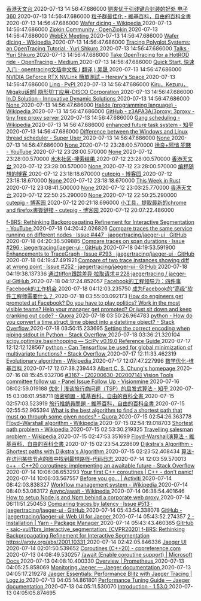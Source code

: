[ 香港天文台 ]( http://www.hko.gov.hk/contentc.htm ) 2020-07-13 14:56:47.686000
[ 铜夹优于引线键合封装的好处 电子360 ]( https://electronics360.globalspec.com/article/11548/the-benefits-of-copper-clip-over-wire-bond-packaging ) 2020-07-13 14:56:47.686000
[ 粒子群最佳化 - 維基百科，自由的百科全書 ]( https://zh.wikipedia.org/wiki/%E7%B2%92%E5%AD%90%E7%BE%A4%E4%BC%98%E5%8C%96 ) 2020-07-13 14:56:47.686000
[ Wafer dicing - Wikipedia ]( https://en.wikipedia.org/wiki/Wafer_dicing#Stealth_dicing ) 2020-07-13 14:56:47.686000
[ Zipkin Community · OpenZipkin ]( https://zipkin.io/pages/community.html ) 2020-07-13 14:56:47.686000
[ WebEX Meeting ]( http://atsnts82.atsex.asmpt.com/webex/Booking.aspx ) 2020-07-13 14:56:47.686000
[ Wafer dicing - Wikipedia ]( https://en.wikipedia.org/wiki/Wafer_dicing ) 2020-07-13 14:56:47.686000
[ Tracing Polyglot Systems: an OpenTracing Tutorial · Yuri Shkuro ]( https://www.shkuro.com/talks/2018-10-01-tracing-polyglot-systems-an-opentracing-tutorial/ ) 2020-07-13 14:56:47.686000
[ Talks · Yuri Shkuro ]( https://www.shkuro.com/talks/ ) 2020-07-13 14:56:47.686000
[ Take OpenTracing for a HotROD ride - OpenTracing - Medium ]( https://medium.com/opentracing/take-opentracing-for-a-hotrod-ride-f6e3141f7941 ) 2020-07-13 14:56:47.686000
[ Quick Start, 快速入门 · opentracing文档中文版 ( 翻译 ) 吴晟 ]( https://wu-sheng.gitbooks.io/opentracing-io/content/pages/quick-start.html ) 2020-07-13 14:56:47.686000
[ NVIDIA GeForce RTX NVLink 簡單測試 – Heresy's Space ]( https://kheresy.wordpress.com/2019/03/05/nvidia-nvlink-on-geforce-rtx/ ) 2020-07-13 14:56:47.686000
[ Linq · PyPI ]( https://pypi.org/project/Linq/ ) 2020-07-13 14:56:47.686000
[ Kiru，Kezuru，Migaku话题| 隐形切丁应用-DISCO Corporation ]( https://www.disco.co.jp/eg/solution/library/stealth.html ) 2020-07-13 14:56:47.686000
[ In.D Solution - Innovative Dynamic Solutions ]( http://www.in-ds.com/ ) 2020-07-13 14:56:47.686000
[ None ]( https://ias.asmpt.com/BodyTempLog/ ) 2020-07-13 14:56:47.686000
[ Halide (programming language) - Wikipedia ]( https://en.wikipedia.org/wiki/Halide_(programming_language) ) 2020-07-13 14:56:47.686000
[ GitHub - z3APA3A/3proxy: 3proxy - tiny free proxy server ]( https://github.com/z3APA3A/3proxy ) 2020-07-13 14:56:47.686000
[ Gang scheduling - Wikipedia ]( https://en.wikipedia.org/wiki/Gang_scheduling ) 2020-07-13 14:56:47.686000
[ enhanced future task system - 知乎 ]( https://zhuanlan.zhihu.com/p/55585757 ) 2020-07-13 14:56:47.686000
[ Difference between the Windows and Linux thread scheduler - Super User ]( https://superuser.com/questions/414604/difference-between-the-windows-and-linux-thread-scheduler ) 2020-07-13 14:56:47.686000
[ None ]( http://www.taobaodba.com/ ) 2020-07-13 14:56:47.686000
[ None ]( http://www.mitbbs.com/ ) 2020-07-12 23:28:00.570000
[ 徐良+阿悄 犯賤 - YouTube ]( http://www.youtube.com/watch?v=nMCo8QiMON0 ) 2020-07-12 23:28:00.570000
[ None ]( http://opencv.willowgarage.com/wiki/OpenCV%20Change%20Logs ) 2020-07-12 23:28:00.570000
[ 水木社区-搜索结果 ]( http://www.newsmth.net/nForum/#!s/article?t1=nexus&au=&b=PocketLife ) 2020-07-12 23:28:00.570000
[ 香港天文台 ]( http://www.hko.gov.hk/contentc.htm ) 2020-07-12 23:28:00.570000
[ None ]( https://this-week-in-rust.org/blog/2019/04/23/this-week-in-rust-283/ ) 2020-07-12 23:28:00.570000
[ 编程随想的博客 ]( https://program-think.blogspot.com/ ) 2020-07-12 23:18:18.670000
[ cutepig - 博客园 ]( http://cutepig.cnblogs.com/ ) 2020-07-12 23:18:18.670000
[ None ]( http://www.mathworks.com/help/techdoc/math/f4-983672.html ) 2020-07-12 23:18:18.670000
[ This Week in Rust ]( https://this-week-in-rust.org/ ) 2020-07-12 23:08:41.500000
[ None ]( http://www.mathworks.com/help/techdoc/math/f4-983672.html ) 2020-07-12 23:03:25.770000
[ 香港天文台 ]( http://www.hko.gov.hk/contentc.htm ) 2020-07-12 22:50:25.290000
[ None ]( http://www.taobaodba.com/ ) 2020-07-12 22:50:25.290000
[ cutepig - 博客园 ]( https://www.cnblogs.com/cutepig/ ) 2020-07-12 20:21:18.696000
[ 小工具，提取最新的chrome and firefox書簽鏈接 - cutepig - 博客园 ]( https://www.cnblogs.com/cutepig/p/13289444.html ) 2020-07-12 20:07:22.486000

[ f-BRS: Rethinking Backpropagating Refinement for Interactive Segmentation - YouTube ]( https://www.youtube.com/watch?v=ArcZ5xtyMCk&feature=youtu.be ) 2020-07-18 04:20:42.026826
[ Compare traces the same service running on different nodes · Issue #447 · jaegertracing/jaeger-ui · GitHub ]( https://github.com/jaegertracing/jaeger-ui/issues/447 ) 2020-07-18 04:20:36.509885
[ Compare traces on span durations · Issue #296 · jaegertracing/jaeger-ui · GitHub ]( https://github.com/jaegertracing/jaeger-ui/issues/296 ) 2020-07-18 04:19:53.591900
[ Enhancements to TraceGraph · Issue #293 · jaegertracing/jaeger-ui · GitHub ]( https://github.com/jaegertracing/jaeger-ui/issues/293 ) 2020-07-18 04:19:47.491921
[ Compare of two trace instances showing diff at wrong point · Issue #252 · jaegertracing/jaeger-ui · GitHub ]( https://github.com/jaegertracing/jaeger-ui/issues/252 ) 2020-07-18 04:19:38.137336
[ 通过tiffon跟踪差异·拉取请求＃228·jaegertracing / jaeger-ui·GitHub ]( https://github.com/jaegertracing/jaeger-ui/pull/228 ) 2020-07-18 04:17:24.852057
[ Facebook的工程领导力：四件事 Facebook的工作机会 ]( https://www.facebook.com/careers/life/engineering-leadership-at-facebook-4-things-to-know ) 2020-07-18 04:12:03.235750
[ 成为Facebook的“高级”软件工程师需要什么？ ]( https://www.forbes.com/sites/quora/2015/07/17/what-does-it-take-to-be-a-senior-software-engineer-at-facebook/#6bbefc67535e ) 2020-07-18 03:55:03.092173
[ How do engineers get promoted at Facebook? Do you have to play politics? Work in the most visible teams? Help your manager get promoted? Or just sit down and keep cranking out code? - Quora ]( https://www.quora.com/How-do-engineers-get-promoted-at-Facebook-Do-you-have-to-play-politics-Work-in-the-most-visible-teams-Help-your-manager-get-promoted-Or-just-sit-down-and-keep-cranking-out-code#:~:text=At%20Facebook%2C%20engineers%20get%20promoted,peer%20feedback%2C%20manager%20review%20summary. ) 2020-07-18 03:50:26.964783
[ python - How do you convert a time.struct_time object into a datetime object? - Stack Overflow ]( https://stackoverflow.com/questions/1697815/how-do-you-convert-a-time-struct-time-object-into-a-datetime-object ) 2020-07-18 03:50:15.233695
[ Setting the correct encoding when piping stdout in Python - Stack Overflow ]( https://stackoverflow.com/questions/492483/setting-the-correct-encoding-when-piping-stdout-in-python ) 2020-07-18 03:36:21.320104
[ scipy.optimize.basinhopping — SciPy v0.19.0 Reference Guide ]( https://docs.scipy.org/doc/scipy-0.19.0/reference/generated/scipy.optimize.basinhopping.html ) 2020-07-17 12:12:12.128567
[ python - Can Tensorflow be used for global minimization of multivariate functions? - Stack Overflow ]( https://stackoverflow.com/questions/47131248/can-tensorflow-be-used-for-global-minimization-of-multivariate-functions ) 2020-07-17 12:11:33.462319
[ Evolutionary algorithm - Wikipedia ]( https://en.wikipedia.org/wiki/Evolutionary_algorithm ) 2020-07-17 12:07:47.227996
[ 数学优化-维基百科 ]( https://en.wikipedia.org/wiki/Mathematical_optimization#Multi-objective_optimization ) 2020-07-17 12:07:38.239443
[ Albert C. S. Chung's homepage ]( https://www.cse.ust.hk/~achung/ ) 2020-07-16 08:15:45.932706
[ #3167 - [20200630-20200714] Vision Tools committee follow up - Panel Issue Follow Up - Visionmine ]( http://visionapp03.ahkex.asmpt.com/redmine/issues/3167 ) 2020-07-16 08:02:59.019188
[ 优化 | 浅谈旅行商问题（TSP）的启发式算法 - 知乎 ]( https://zhuanlan.zhihu.com/p/102709464 ) 2020-07-15 03:06:01.958711
[ 哈密頓圖 - 維基百科，自由的百科全書 ]( https://zh.wikipedia.org/wiki/%E5%93%88%E5%AF%86%E9%A1%BF%E5%9B%BE ) 2020-07-15 02:57:03.523919
[ 旅行推銷員問題 - 維基百科，自由的百科全書 ]( https://zh.wikipedia.org/wiki/%E6%97%85%E8%A1%8C%E6%8E%A8%E9%94%80%E5%91%98%E9%97%AE%E9%A2%98 ) 2020-07-15 02:55:52.965394
[ What is the best algorithm to find a shortest path that must go through some given nodes? - Quora ]( https://www.quora.com/What-is-the-best-algorithm-to-find-a-shortest-path-that-must-go-through-some-given-nodes ) 2020-07-15 02:54:26.363778
[ Floyd–Warshall algorithm - Wikipedia ]( https://en.wikipedia.org/wiki/Floyd%E2%80%93Warshall_algorithm ) 2020-07-15 02:54:19.018703
[ Shortest path problem - Wikipedia ]( https://en.wikipedia.org/wiki/Shortest_path_problem#Definition ) 2020-07-15 02:53:30.219325
[ Travelling salesman problem - Wikipedia ]( https://en.m.wikipedia.org/wiki/Travelling_salesman_problem ) 2020-07-15 02:47:53.351699
[ Floyd-Warshall演算法 - 維基百科，自由的百科全書 ]( https://zh.wikipedia.org/wiki/Floyd-Warshall%E7%AE%97%E6%B3%95 ) 2020-07-15 02:23:54.228609
[ Dijkstra's Algorithm - Shortest paths with Dijkstra's Algorithm ]( https://www.codingame.com/playgrounds/1608/shortest-paths-with-dijkstras-algorithm/dijkstras-algorithm ) 2020-07-15 02:23:52.408434
[ 算法-在访问某些节点的图中找到最短路径-代码日志 ]( https://stackoverflow.com/questions/222413/find-the-shortest-path-in-a-graph-which-visits-certain-nodes ) 2020-07-14 12:03:59.570013
[ c++ - C++20 coroutines: implementing an awaitable future - Stack Overflow ]( https://stackoverflow.com/questions/55082952/c20-coroutines-implementing-an-awaitable-future ) 2020-07-14 10:06:08.653293
[ Your first C++ coroutines | C++ - don't panic! ]( https://blog.panicsoftware.com/your-first-coroutine/ ) 2020-07-14 10:06:03.567557
[ Before you go... | Activiti ]( https://www.activiti.org/before-you-start ) 2020-07-14 08:42:03.838327
[ Workflow management system - Wikipedia ]( https://en.wikipedia.org/wiki/Workflow_management_system ) 2020-07-14 08:40:53.083172
[ Async/await - Wikipedia ]( https://en.wikipedia.org/wiki/Async/await#In_C++ ) 2020-07-14 06:38:54.401646
[ How to setup Node.js and Npm behind a corporate web proxy ]( https://jjasonclark.com/how-to-setup-node-behind-web-proxy/ ) 2020-07-14 06:11:51.250453
[ Comparing traces by latency · Issue #513 · jaegertracing/jaeger-ui · GitHub ]( https://github.com/jaegertracing/jaeger-ui/issues/513 ) 2020-07-14 05:43:54.338078
[ GitHub - jaegertracing/jaeger-ui: Web UI for Jaeger ]( https://github.com/jaegertracing/jaeger-ui ) 2020-07-14 05:43:52.274357
[ 2 - Installation | Yarn - Package Manager ]( https://yarnpkg.com/getting-started/install ) 2020-07-14 05:43:43.460365
[ GitHub - saic-vul/fbrs_interactive_segmentation: [CVPR2020] f-BRS: Rethinking Backpropagating Refinement for Interactive Segmentation https://arxiv.org/abs/2001.10331 ]( https://github.com/saic-vul/fbrs_interactive_segmentation ) 2020-07-14 02:42:05.846336
[ Jaeger UI ]( http://ahkpc0685:16686/dependencies ) 2020-07-14 02:01:50.539652
[ Coroutines (C++20) - cppreference.com ]( https://en.cppreference.com/w/cpp/language/coroutines ) 2020-07-13 04:08:49.530257
[ /await (Enable coroutine support) | Microsoft Docs ]( https://docs.microsoft.com/en-us/cpp/build/reference/await-enable-coroutine-support?view=vs-2015 ) 2020-07-13 04:08:10.400330
[ Overview | Prometheus ]( https://prometheus.io/docs/introduction/overview/ ) 2020-07-13 04:05:25.858069
[ Monitoring Jaeger — Jaeger documentation ]( https://www.jaegertracing.io/docs/1.17/monitoring/ ) 2020-07-13 04:05:17.219278
[ Jaeger Essentials: Performance Blitz with Jaeger Tracing | Logz.io ]( https://logz.io/blog/jaeger-tracing-performance/ ) 2020-07-13 04:05:14.861801
[ Performance Tuning Guide — Jaeger documentation ]( https://www.jaegertracing.io/docs/1.16/performance-tuning/ ) 2020-07-13 04:05:11.530070
[ Introduction - 1.53.0 ]( https://www.boost.org/doc/libs/1_53_0/libs/coroutine/doc/html/coroutine/intro.html ) 2020-07-13 04:05:05.874695

